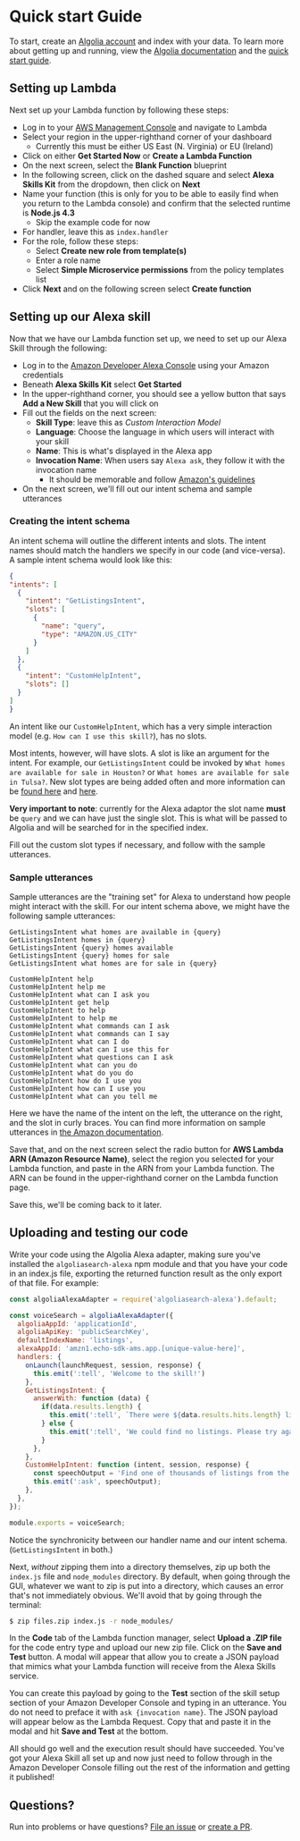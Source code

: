 # Quick start Guide

To start, create an [Algolia account](https://algolia.com) and index with your data. To learn more about getting up and running, view the [Algolia documentation](https://algolia.com/doc) and the [quick start guide](https://www.algolia.com/doc/guides/getting-started/quick-start/).

## Setting up Lambda

Next set up your Lambda function by following these steps:
  - Log in to your [AWS Management Console](http://aws.amazon.com/) and navigate to Lambda
  - Select your region in the upper-righthand corner of your dashboard
    - Currently this must be either US East (N. Virginia) or EU (Ireland)
  - Click on either **Get Started Now** or **Create a Lambda Function**
  - On the next screen, select the **Blank Function** blueprint
  - In the following screen, click on the dashed square and select **Alexa Skills Kit** from the dropdown, then click on **Next**
  - Name your function (this is only for you to be able to easily find when you return to the Lambda console) and confirm that the selected runtime is **Node.js 4.3**
    - Skip the example code for now
  - For handler, leave this as `index.handler`
  - For the role, follow these steps:
    - Select **Create new role from template(s)**
    - Enter a role name
    - Select **Simple Microservice permissions** from the policy templates list
  - Click **Next** and on the following screen select **Create function**

## Setting up our Alexa skill

Now that we have our Lambda function set up, we need to set up our Alexa Skill through the following:
  - Log in to the [Amazon Developer Alexa Console](https://developer.amazon.com/edw/home.html) using your Amazon credentials
  - Beneath **Alexa Skills Kit** select **Get Started**
  - In the upper-righthand corner, you should see a yellow button that says **Add a New Skill** that you will click on
  - Fill out the fields on the next screen:
    - **Skill Type**: leave this as *Custom Interaction Model*
    - **Language**: Choose the language in which users will interact with your skill
    - **Name**: This is what's displayed in the Alexa app
    - **Invocation Name**: When users say `Alexa ask`, they follow it with the invocation name
      - It should be memorable and follow [Amazon's guidelines](https://developer.amazon.com/public/solutions/alexa/alexa-skills-kit/docs/choosing-the-invocation-name-for-an-alexa-skill)
  - On the next screen, we'll fill out our intent schema and sample utterances

  ### Creating the intent schema

  An intent schema will outline the different intents and slots. The intent names should match the handlers we specify in our code (and vice-versa). A sample intent schema would look like this:

  ```json
  {
  "intents": [
    {
      "intent": "GetListingsIntent",
      "slots": [
        {
          "name": "query",
          "type": "AMAZON.US_CITY"
        }
      ]
    },
    {
      "intent": "CustomHelpIntent",
      "slots": []
    }
  ]
}
```

An intent like our `CustomHelpIntent`, which has a very simple interaction model (e.g. `How can I use this skill?`), has no slots.

Most intents, however, will have slots. A slot is like an argument for the intent. For example, our `GetListingsIntent` could be invoked by `What homes are available for sale in Houston?` or `What homes are available for sale in Tulsa?`. New slot types are being added often and more information can be [found here](https://developer.amazon.com/public/solutions/alexa/alexa-skills-kit/docs/built-in-intent-ref/slot-type-reference) and [here](https://developer.amazon.com/public/solutions/alexa/alexa-skills-kit/docs/migrating-to-the-improved-built-in-and-custom-slot-types).

**Very important to note**: currently for the Alexa adaptor the slot name **must** be `query` and we can have just the single slot. This is what will be passed to Algolia and will be searched for in the specified index.

Fill out the custom slot types if necessary, and follow with the sample utterances.

### Sample utterances

Sample utterances are the "training set" for Alexa to understand how people might interact with the skill. For our intent schema above, we might have the following sample utterances:

```
GetListingsIntent what homes are available in {query}
GetListingsIntent homes in {query}
GetListingsIntent {query} homes available
GetListingsIntent {query} homes for sale
GetListingsIntent what homes are for sale in {query}

CustomHelpIntent help
CustomHelpIntent help me
CustomHelpIntent what can I ask you
CustomHelpIntent get help
CustomHelpIntent to help
CustomHelpIntent to help me
CustomHelpIntent what commands can I ask
CustomHelpIntent what commands can I say
CustomHelpIntent what can I do
CustomHelpIntent what can I use this for
CustomHelpIntent what questions can I ask
CustomHelpIntent what can you do
CustomHelpIntent what do you do
CustomHelpIntent how do I use you
CustomHelpIntent how can I use you
CustomHelpIntent what can you tell me
```

Here we have the name of the intent on the left, the utterance on the right, and the slot in curly braces. You can find more information on sample utterances in [the Amazon documentation](https://developer.amazon.com/public/solutions/alexa/alexa-skills-kit/docs/defining-the-voice-interface#h2_sample_utterances).

Save that, and on the next screen select the radio button for **AWS Lambda ARN (Amazon Resource Name)**, select the region you selected for your Lambda function, and paste in the ARN from your Lambda function. The ARN can be found in the upper-righthand corner on the Lambda function page.

Save this, we'll be coming back to it later.

## Uploading and testing our code

Write your code using the Algolia Alexa adapter, making sure you've installed the `algoliasearch-alexa` npm module and that you have your code in an index.js file, exporting the returned function result as the only export of that file. For example:

```javascript
const algoliaAlexaAdapter = require('algoliasearch-alexa').default;

const voiceSearch = algoliaAlexaAdapter({
  algoliaAppId: 'applicationId',
  algoliaApiKey: 'publicSearchKey',
  defaultIndexName: 'listings',
  alexaAppId: 'amzn1.echo-sdk-ams.app.[unique-value-here]',
  handlers: {
    onLaunch(launchRequest, session, response) {
      this.emit(':tell', 'Welcome to the skill!')
    },
    GetListingsIntent: {
      answerWith: function (data) {
        if(data.results.length) {
          this.emit(':tell', `There were ${data.results.hits.length} listings found.`);
        } else {
          this.emit(':tell', 'We could find no listings. Please try again.');
        }
      },
    },
    CustomHelpIntent: function (intent, session, response) {
      const speechOutput = 'Find one of thousands of listings from the Listing Store, powered by Algolia.';
      this.emit(':ask', speechOutput);
    },
  },
});

module.exports = voiceSearch;
```

Notice the synchronicity between our handler name and our intent schema. (`GetListingsIntent` in both.)

Next, *without* zipping them into a directory themselves, zip up both the `index.js` file and `node_modules` directory. By default, when going through the GUI, whatever we want to zip is put into a directory, which causes an error that's not immediately obvious. We'll avoid that by going through the terminal:

```bash
$ zip files.zip index.js -r node_modules/
```

In the **Code** tab of the Lambda function manager, select **Upload a .ZIP file** for the code entry type and upload our new zip file. Click on the **Save and Test** button. A modal will appear that allow you to create a JSON payload that mimics what your Lambda function will receive from the Alexa Skills service.

You can create this payload by going to the **Test** section of the skill setup section of your Amazon Developer Console and typing in an utterance. You do not need to preface it with `ask {invocation name}`. The JSON payload will appear below as the Lambda Request. Copy that and paste it in the modal and hit **Save and Test** at the bottom.

All should go well and the execution result should have succeeded. You've got your Alexa Skill all set up and now just need to follow through in the Amazon Developer Console filling out the rest of the information and getting it published!

## Questions?

Run into problems or have questions? [File an issue](https://github.com/algolia/algoliasearch-alexa/issues) or [create a PR](https://github.com/algolia/algoliasearch-alexa/pulls).
